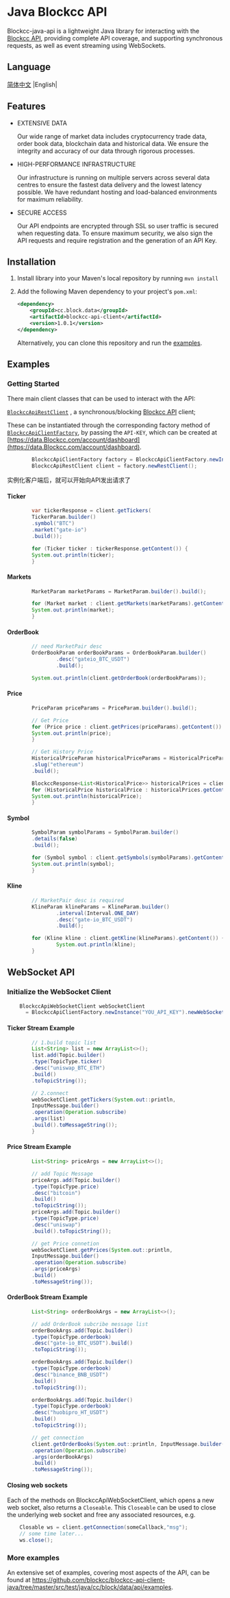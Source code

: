 # Java Blockcc API

Blockcc-java-api is a lightweight Java library for interacting with the [Blockcc API](https://blockcc.gitee.io/blockcc-api-document/zh_CN/), providing complete API coverage, and supporting synchronous requests, as well as event streaming using WebSockets.

## Language

[简体中文](https://github.com/blockcc/blockcc-api-client-java/blob/master/README.zh-CN.md) |English|
## Features

- EXTENSIVE DATA

  Our wide range of market data includes cryptocurrency trade data, order book data, blockchain data and historical data. We ensure the integrity and accuracy of our data through rigorous processes. 

- HIGH-PERFORMANCE INFRASTRUCTURE

  Our infrastructure is running on multiple servers across several data centres to ensure the fastest data delivery and the lowest latency possible. We have redundant hosting and load-balanced environments for maximum reliability.

- SECURE ACCESS

  Our API endpoints are encrypted through SSL so user traffic is secured when requesting data. To ensure maximum security, we also sign the API requests and require registration and the generation of an API Key. 

## Installation

1. Install library into your Maven's local repository by running `mvn install`

2. Add the following Maven dependency to your project's `pom.xml`:

   ```xml
   <dependency>
       <groupId>cc.block.data</groupId>
       <artifactId>blockcc-api-client</artifactId>
       <version>1.0.1</version>
   </dependency>
   ```

   Alternatively, you can clone this repository and run the [examples](https://github.com/blockcc/blockcc-api-client-java/tree/master/src/test/java/cc/block/data/api/examples).

## Examples

### Getting Started

There  main client classes that can be used to interact with the API:

[`BlockccApiRestClient`](https://github.com/blockcc/blockcc-api-client-java/blob/master/src/main/java/cc/block/data/api/BlockccApiRestClient.java) , a synchronous/blocking [Blockcc API](https://blockcc.gitee.io/blockcc-api-document/en_US/#rest-api-2) client;

These can be instantiated through the corresponding factory method of [`BlockccApiClientFactory`](https://github.com/blockcc/blockcc-api-client-java/blob/master/src/main/java/cc/block/data/api/BlockccApiClientFactory.java), by passing the `API-KEY`, which can be created at [https://data.Blockcc.com/account/dashboard](https://data.Blockcc.com/account/dashboard).

```java
        BlockccApiClientFactory factory = BlockccApiClientFactory.newInstance("YOU_API_KEY");
        BlockccApiRestClient client = factory.newRestClient();
```

实例化客户端后，就可以开始向API发出请求了

#### Ticker

```java
        var tickerResponse = client.getTickers(
        TickerParam.builder()
        .symbol("BTC")
        .market("gate-io")
        .build());

        for (Ticker ticker : tickerResponse.getContent()) {
        System.out.println(ticker);
        }
```

#### Markets

```java
        MarketParam marketParams = MarketParam.builder().build();

        for (Market market : client.getMarkets(marketParams).getContent()) {
        System.out.println(market);
        }
```

#### OrderBook

```java
        // need MarketPair desc
        OrderBookParam orderBookParams = OrderBookParam.builder()
                .desc("gateio_BTC_USDT")
                .build();

        System.out.println(client.getOrderBook(orderBookParams));
```

#### Price

```java
        PriceParam priceParams = PriceParam.builder().build();

        // Get Price
        for (Price price : client.getPrices(priceParams).getContent()) {
        System.out.println(price);
        }

        // Get History Price
        HistoricalPriceParam historicalPriceParams = HistoricalPriceParam.builder()
        .slug("ethereum")
        .build();

        BlockccResponse<List<HistoricalPrice>> historicalPrices = client.getHistoricalPrice(historicalPriceParams);
        for (HistoricalPrice historicalPrice : historicalPrices.getContent()) {
        System.out.println(historicalPrice);
        }
```

#### Symbol

```java
        SymbolParam symbolParams = SymbolParam.builder()
        .details(false)
        .build();

        for (Symbol symbol : client.getSymbols(symbolParams).getContent()) {
        System.out.println(symbol);
        }
```

#### Kline

```java
        // MarketPair desc is required
        KlineParam klineParams = KlineParam.builder()
                .interval(Interval.ONE_DAY)
                .desc("gate-io_BTC_USDT")
                .build();

        for (Kline kline : client.getKline(klineParams).getContent()) {
                System.out.println(kline);
        }
```

## WebSocket API

### Initialize the WebSocket Client

```java
    BlockccApiWebSocketClient webSocketClient
      = BlockccApiClientFactory.newInstance("YOU_API_KEY").newWebSocketClient();
```

#### Ticker Stream Example

```java
        // 1.build topic list
        List<String> list = new ArrayList<>();
        list.add(Topic.builder()
        .type(TopicType.ticker)
        .desc("uniswap_BTC_ETH")
        .build()
        .toTopicString());

        // 2.connect 
        webSocketClient.getTickers(System.out::println,
        InputMessage.builder()
        .operation(Operation.subscribe)
        .args(list)
        .build().toMessageString());
        }
```

#### Price Stream Example

```java
        List<String> priceArgs = new ArrayList<>();

        // add Topic Message
        priceArgs.add(Topic.builder()
        .type(TopicType.price)
        .desc("bitcoin")
        .build()
        .toTopicString());
        priceArgs.add(Topic.builder()
        .type(TopicType.price)
        .desc("uniswap")
        .build().toTopicString());

        // get Price connetion
        webSocketClient.getPrices(System.out::println,
        InputMessage.builder()
        .operation(Operation.subscribe)
        .args(priceArgs)
        .build()
        .toMessageString());
```

#### OrderBook Stream Example

```java
        List<String> orderBookArgs = new ArrayList<>();

        // add OrderBook subcribe message list
        orderBookArgs.add(Topic.builder()
        .type(TopicType.orderbook)
        .desc("gate-io_BTC_USDT").build()
        .toTopicString());

        orderBookArgs.add(Topic.builder()
        .type(TopicType.orderbook)
        .desc("binance_BNB_USDT")
        .build()
        .toTopicString());

        orderBookArgs.add(Topic.builder()
        .type(TopicType.orderbook)
        .desc("huobipro_HT_USDT")
        .build()
        .toTopicString());

        // get connection
        client.getOrderBooks(System.out::println, InputMessage.builder()
        .operation(Operation.subscribe)
        .args(orderBookArgs)
        .build()
        .toMessageString());
```

#### Closing web sockets

Each of the methods on BlockccApiWebSocketClient, which opens a new web socket, also returns a `Closeable`.
This `Closeable` can be used to close the underlying web socket and free any associated resources, e.g.

```java
	Closable ws = client.getConnection(someCallback,"msg");
	// some time later...
	ws.close();
```

### More examples

An extensive set of examples, covering most aspects of the API, can be found at https://github.com/blockcc/blockcc-api-client-java/tree/master/src/test/java/cc/block/data/api/examples.
